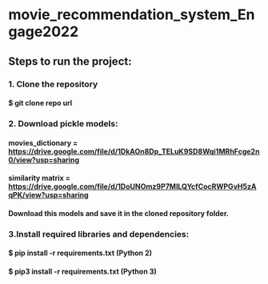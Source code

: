 # movie_recommendation_system_Engage2022

## Steps to run the project:
### 1. Clone the repository
#### $ git clone repo url
### 2. Download pickle models:
#### movies_dictionary = https://drive.google.com/file/d/1DkAOn8Dp_TELuK9SD8Wqi1MRhFcge2n0/view?usp=sharing
#### similarity matrix = https://drive.google.com/file/d/1DoUNOmz9P7MILQYcfCocRWPGvH5zAqPK/view?usp=sharing
#### Download this models and save it in the cloned repository folder.
### 3.Install required libraries and dependencies:
#### $ pip install -r requirements.txt (Python 2)
#### $ pip3 install -r requirements.txt (Python 3)
####
####
